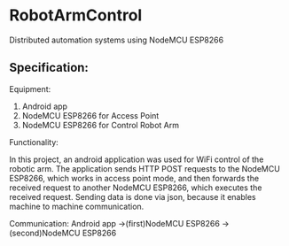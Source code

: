 # RobotArmControl
Distributed automation systems using NodeMCU ESP8266


Specification:
--------------------------------------------------
Equipment:
1. Android app
2. NodeMCU ESP8266 for Access Point
3. NodeMCU ESP8266 for Control Robot Arm

Functionality:

In this project, an android application was used for WiFi control of the robotic arm. The application sends HTTP POST requests to the NodeMCU ESP8266,
which works in access point mode, and then forwards the received request to another NodeMCU ESP8266, which executes the received request.
Sending data is done via json, because it enables machine to machine communication.

Communication: Android app ->(first)NodeMCU ESP8266 ->(second)NodeMCU ESP8266
